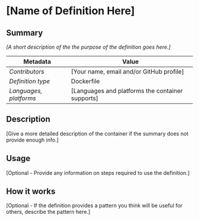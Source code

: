# [Name of Definition Here]

## Summary

*[A short description of the the purpose of the definition goes here.]*

| Metadata | Value |  
|----------|-------|
| *Contributors* | [Your name, email and/or GitHub profile] |
| *Definition type* | Dockerfile |
| *Languages, platforms* | [Languages and platforms the container supports] |

## Description

[Give a more detailed description of the container if the summary does not provide enough info.]

## Usage

[Optional - Provide any information on steps required to use the definition.]

## How it works

[Optional - If the definition provides a pattern you think will be useful for others, describe the pattern here.]
